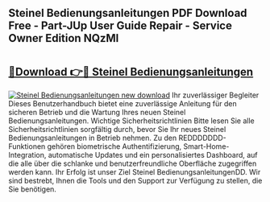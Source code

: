 ## Steinel Bedienungsanleitungen PDF Download Free - Part-JUp User Guide Repair - Service Owner Edition NQzMl

# <h2><a href="http://df19qwb.blite.top/?on=Steinel+Bedienungsanleitungen">🔗Download 👉🔴 Steinel Bedienungsanleitungen</a></h2>

[![Steinel Bedienungsanleitungen new download](https://i.imgur.com/lujVjoI.png)](http://df19qwb.blite.top/?on=Steinel+Bedienungsanleitungen)
Ihr zuverlässiger Begleiter Dieses Benutzerhandbuch bietet eine zuverlässige Anleitung für den sicheren Betrieb und die Wartung Ihres neuen Steinel Bedienungsanleitungen. Wichtige Sicherheitsrichtlinien Bitte lesen Sie alle Sicherheitsrichtlinien sorgfältig durch, bevor Sie Ihr neues Steinel Bedienungsanleitungen in Betrieb nehmen. Zu den REDDDDDDD-Funktionen gehören biometrische Authentifizierung, Smart-Home-Integration, automatische Updates und ein personalisiertes Dashboard, auf die alle über die schlanke und benutzerfreundliche Oberfläche zugegriffen werden kann. Ihr Erfolg ist unser Ziel Steinel BedienungsanleitungenDD. Wir sind bestrebt, Ihnen die Tools und den Support zur Verfügung zu stellen, die Sie benötigen.
